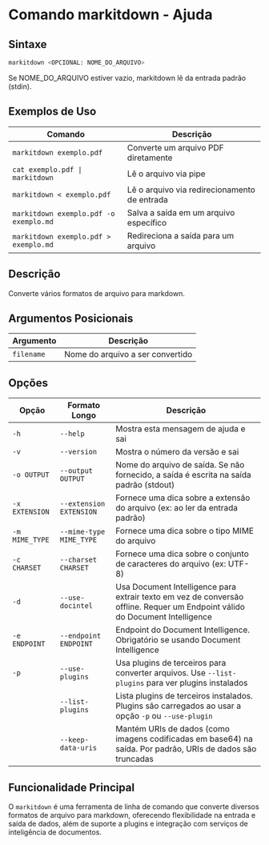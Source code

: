 # Comando markitdown - Ajuda

## Sintaxe

```bash
markitdown <OPCIONAL: NOME_DO_ARQUIVO>
```

Se NOME_DO_ARQUIVO estiver vazio, markitdown lê da entrada padrão (stdin).

## Exemplos de Uso

| Comando                                | Descrição                                    |
| -------------------------------------- | -------------------------------------------- |
| `markitdown exemplo.pdf`               | Converte um arquivo PDF diretamente          |
| `cat exemplo.pdf \| markitdown`        | Lê o arquivo via pipe                        |
| `markitdown < exemplo.pdf`             | Lê o arquivo via redirecionamento de entrada |
| `markitdown exemplo.pdf -o exemplo.md` | Salva a saída em um arquivo específico       |
| `markitdown exemplo.pdf > exemplo.md`  | Redireciona a saída para um arquivo          |

## Descrição

Converte vários formatos de arquivo para markdown.

## Argumentos Posicionais

| Argumento  | Descrição                        |
| ---------- | -------------------------------- |
| `filename` | Nome do arquivo a ser convertido |

## Opções

| Opção          | Formato Longo           | Descrição                                                                                                                    |
| -------------- | ----------------------- | ---------------------------------------------------------------------------------------------------------------------------- |
| `-h`           | `--help`                | Mostra esta mensagem de ajuda e sai                                                                                          |
| `-v`           | `--version`             | Mostra o número da versão e sai                                                                                              |
| `-o OUTPUT`    | `--output OUTPUT`       | Nome do arquivo de saída. Se não fornecido, a saída é escrita na saída padrão (stdout)                                       |
| `-x EXTENSION` | `--extension EXTENSION` | Fornece uma dica sobre a extensão do arquivo (ex: ao ler da entrada padrão)                                                  |
| `-m MIME_TYPE` | `--mime-type MIME_TYPE` | Fornece uma dica sobre o tipo MIME do arquivo                                                                                |
| `-c CHARSET`   | `--charset CHARSET`     | Fornece uma dica sobre o conjunto de caracteres do arquivo (ex: UTF-8)                                                       |
| `-d`           | `--use-docintel`        | Usa Document Intelligence para extrair texto em vez de conversão offline. Requer um Endpoint válido do Document Intelligence |
| `-e ENDPOINT`  | `--endpoint ENDPOINT`   | Endpoint do Document Intelligence. Obrigatório se usando Document Intelligence                                               |
| `-p`           | `--use-plugins`         | Usa plugins de terceiros para converter arquivos. Use `--list-plugins` para ver plugins instalados                           |
|                | `--list-plugins`        | Lista plugins de terceiros instalados. Plugins são carregados ao usar a opção `-p` ou `--use-plugin`                         |
|                | `--keep-data-uris`      | Mantém URIs de dados (como imagens codificadas em base64) na saída. Por padrão, URIs de dados são truncadas                  |

## Funcionalidade Principal

O `markitdown` é uma ferramenta de linha de comando que converte diversos formatos de arquivo para markdown, oferecendo flexibilidade na entrada e saída de dados, além de suporte a plugins e integração com serviços de inteligência de documentos.
